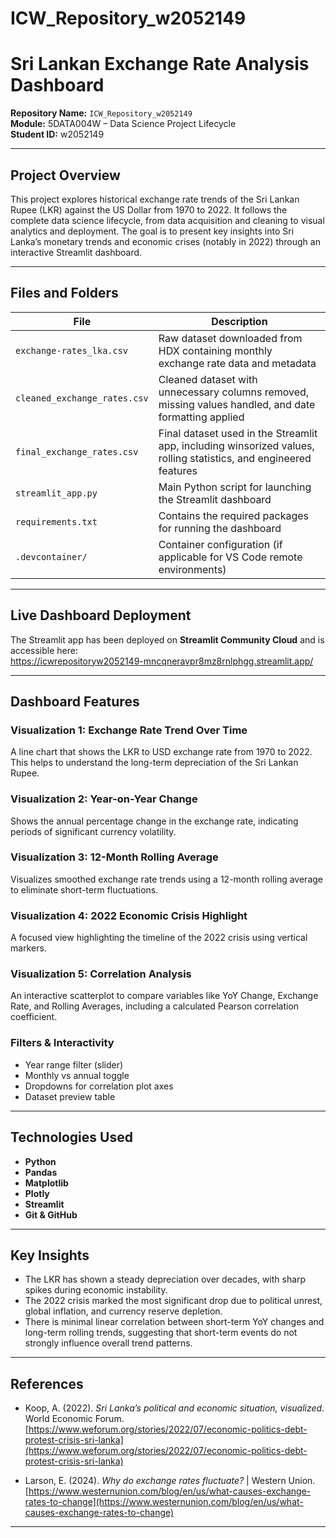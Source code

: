 # ICW_Repository_w2052149

# Sri Lankan Exchange Rate Analysis Dashboard

**Repository Name:** `ICW_Repository_w2052149`  
**Module:** 5DATA004W – Data Science Project Lifecycle  
**Student ID:** w2052149

---

## Project Overview

This project explores historical exchange rate trends of the Sri Lankan Rupee (LKR) against the US Dollar from 1970 to 2022. It follows the complete data science lifecycle, from data acquisition and cleaning to visual analytics and deployment.
The goal is to present key insights into Sri Lanka’s monetary trends and economic crises (notably in 2022) through an interactive Streamlit dashboard.

---

## Files and Folders

| File | Description |
|------|-------------|
| `exchange-rates_lka.csv` | Raw dataset downloaded from HDX containing monthly exchange rate data and metadata |
| `cleaned_exchange_rates.csv` | Cleaned dataset with unnecessary columns removed, missing values handled, and date formatting applied |
| `final_exchange_rates.csv` | Final dataset used in the Streamlit app, including winsorized values, rolling statistics, and engineered features |
| `streamlit_app.py` | Main Python script for launching the Streamlit dashboard |
| `requirements.txt` | Contains the required packages for running the dashboard |
| `.devcontainer/` | Container configuration (if applicable for VS Code remote environments) |

---

## Live Dashboard Deployment

The Streamlit app has been deployed on **Streamlit Community Cloud** and is accessible here:  
https://icwrepositoryw2052149-mncqneravpr8mz8rnlphgg.streamlit.app/

---

## Dashboard Features

### Visualization 1: Exchange Rate Trend Over Time
A line chart that shows the LKR to USD exchange rate from 1970 to 2022. This helps to understand the long-term depreciation of the Sri Lankan Rupee.

### Visualization 2: Year-on-Year Change
Shows the annual percentage change in the exchange rate, indicating periods of significant currency volatility.

### Visualization 3: 12-Month Rolling Average
Visualizes smoothed exchange rate trends using a 12-month rolling average to eliminate short-term fluctuations.

### Visualization 4: 2022 Economic Crisis Highlight
A focused view highlighting the timeline of the 2022 crisis using vertical markers.

### Visualization 5: Correlation Analysis
An interactive scatterplot to compare variables like YoY Change, Exchange Rate, and Rolling Averages, including a calculated Pearson correlation coefficient.

### Filters & Interactivity
- Year range filter (slider)
- Monthly vs annual toggle
- Dropdowns for correlation plot axes
- Dataset preview table

---

## Technologies Used

- **Python**
- **Pandas**
- **Matplotlib**
- **Plotly**
- **Streamlit**
- **Git & GitHub**

---

## Key Insights

- The LKR has shown a steady depreciation over decades, with sharp spikes during economic instability.
- The 2022 crisis marked the most significant drop due to political unrest, global inflation, and currency reserve depletion.
- There is minimal linear correlation between short-term YoY changes and long-term rolling trends, suggesting that short-term events do not strongly influence overall trend patterns.

---

## References

- Koop, A. (2022). *Sri Lanka’s political and economic situation, visualized*. World Economic Forum.  
  [https://www.weforum.org/stories/2022/07/economic-politics-debt-protest-crisis-sri-lanka](https://www.weforum.org/stories/2022/07/economic-politics-debt-protest-crisis-sri-lanka)

- Larson, E. (2024). *Why do exchange rates fluctuate?* | Western Union.  
  [https://www.westernunion.com/blog/en/us/what-causes-exchange-rates-to-change](https://www.westernunion.com/blog/en/us/what-causes-exchange-rates-to-change)

---



